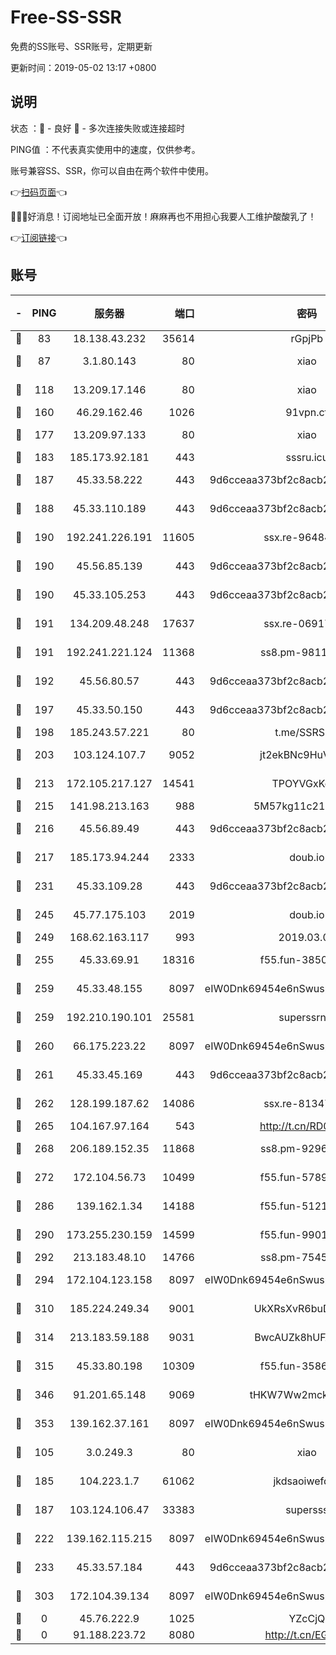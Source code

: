 # Free-SS-SSR

免费的SS账号、SSR账号，定期更新

更新时间：2019-05-02 13:17 +0800

## 说明

状态     ：🙂 - 良好 🙁 - 多次连接失败或连接超时

PING值   ：不代表真实使用中的速度，仅供参考。

账号兼容SS、SSR，你可以自由在两个软件中使用。

👉[扫码页面](https://liesauer.github.io/Free-SS-SSR/)👈

🎉🎉🎉好消息！订阅地址已全面开放！麻麻再也不用担心我要人工维护酸酸乳了！

👉[订阅链接](https://www.liesauer.net/yogurt/subscribe?ACCESS_TOKEN=DAYxR3mMaZAsaqUb)👈

## 账号

|-|PING|服务器|端口|密码|加密方式|区域|
|:----:|:----:|:-----:|-----:|:----:|:----:|:----:|
|🙂|83|18.138.43.232|35614|rGpjPb|rc4-md5|SG|
|🙂|87|3.1.80.143|80|xiao|aes-128-ctr|SG|
|🙂|118|13.209.17.146|80|xiao|aes-128-ctr|KR|
|🙂|160|46.29.162.46|1026|91vpn.cf|rc4-md5|RU|
|🙂|177|13.209.97.133|80|xiao|aes-128-ctr|KR|
|🙂|183|185.173.92.181|443|sssru.icu|rc4-md5|RU|
|🙂|187|45.33.58.222|443|9d6cceaa373bf2c8acb22e60b6a58be6|aes-256-cfb|US|
|🙂|188|45.33.110.189|443|9d6cceaa373bf2c8acb22e60b6a58be6|aes-256-cfb|US|
|🙂|190|192.241.226.191|11605|ssx.re-96484327|aes-256-cfb|US|
|🙂|190|45.56.85.139|443|9d6cceaa373bf2c8acb22e60b6a58be6|aes-256-cfb|US|
|🙂|190|45.33.105.253|443|9d6cceaa373bf2c8acb22e60b6a58be6|aes-256-cfb|US|
|🙂|191|134.209.48.248|17637|ssx.re-06917608|aes-256-cfb|US|
|🙂|191|192.241.221.124|11368|ss8.pm-98115066|aes-256-cfb|US|
|🙂|192|45.56.80.57|443|9d6cceaa373bf2c8acb22e60b6a58be6|aes-256-cfb|US|
|🙂|197|45.33.50.150|443|9d6cceaa373bf2c8acb22e60b6a58be6|aes-256-cfb|US|
|🙂|198|185.243.57.221|80|t.me/SSRSUB|rc4-md5|US|
|🙂|203|103.124.107.7|9052|jt2ekBNc9HuVtm2a|aes-256-cfb|US|
|🙂|213|172.105.217.127|14541|TPOYVGxKglpi|aes-256-cfb|JP|
|🙂|215|141.98.213.163|988|5M57kg11c214qDmK|chacha20|KR|
|🙂|216|45.56.89.49|443|9d6cceaa373bf2c8acb22e60b6a58be6|aes-256-cfb|US|
|🙂|217|185.173.94.244|2333|doub.io|aes-128-ctr|RU|
|🙂|231|45.33.109.28|443|9d6cceaa373bf2c8acb22e60b6a58be6|aes-256-cfb|US|
|🙂|245|45.77.175.103|2019|doub.io|aes-128-ctr|SG|
|🙂|249|168.62.163.117|993|2019.03.07|rc4-md5|US|
|🙂|255|45.33.69.91|18316|f55.fun-38501947|aes-256-cfb|US|
|🙂|259|45.33.48.155|8097|eIW0Dnk69454e6nSwuspv9DmS201tQ0D|aes-256-cfb|US|
|🙂|259|192.210.190.101|25581|superssrnet|aes-256-cfb|US|
|🙂|260|66.175.223.22|8097|eIW0Dnk69454e6nSwuspv9DmS201tQ0D|aes-256-cfb|US|
|🙂|261|45.33.45.169|443|9d6cceaa373bf2c8acb22e60b6a58be6|aes-256-cfb|US|
|🙂|262|128.199.187.62|14086|ssx.re-81347368|aes-256-cfb|SG|
|🙂|265|104.167.97.164|543|http://t.cn/RD0D7sx|rc4-md5|CA|
|🙂|268|206.189.152.35|11868|ss8.pm-92964503|aes-256-cfb|SG|
|🙂|272|172.104.56.73|10499|f55.fun-57898678|aes-256-cfb|SG|
|🙂|286|139.162.1.34|14188|f55.fun-51210525|aes-256-cfb|SG|
|🙂|290|173.255.230.159|14599|f55.fun-99011650|aes-256-cfb|US|
|🙂|292|213.183.48.10|14766|ss8.pm-75455762|rc4-md5|RU|
|🙂|294|172.104.123.158|8097|eIW0Dnk69454e6nSwuspv9DmS201tQ0D|aes-256-cfb|JP|
|🙂|310|185.224.249.34|9001|UkXRsXvR6buDMG2Y|aes-256-cfb|RU|
|🙂|314|213.183.59.188|9031|BwcAUZk8hUFAkDGN|aes-256-cfb|NL|
|🙂|315|45.33.80.198|10309|f55.fun-35868660|aes-256-cfb|US|
|🙂|346|91.201.65.148|9069|tHKW7Ww2mck9CHQG|aes-256-cfb|IT|
|🙂|353|139.162.37.161|8097|eIW0Dnk69454e6nSwuspv9DmS201tQ0D|aes-256-cfb|SG|
|🙂|105|3.0.249.3|80|xiao|aes-128-ctr|SG|
|🙂|185|104.223.1.7|61062|jkdsaoiwefdsa|aes-256-cfb|US|
|🙂|187|103.124.106.47|33383|supersss|aes-256-cfb|US|
|🙂|222|139.162.115.215|8097|eIW0Dnk69454e6nSwuspv9DmS201tQ0D|aes-256-cfb|JP|
|🙂|233|45.33.57.184|443|9d6cceaa373bf2c8acb22e60b6a58be6|aes-256-cfb|US|
|🙂|303|172.104.39.134|8097|eIW0Dnk69454e6nSwuspv9DmS201tQ0D|aes-256-cfb|SG|
|🙁|0|45.76.222.9|1025|YZcCjQ|rc4-md5|JP|
|🙁|0|91.188.223.72|8080|http://t.cn/EGJIyrl|rc4-md5|RU|
